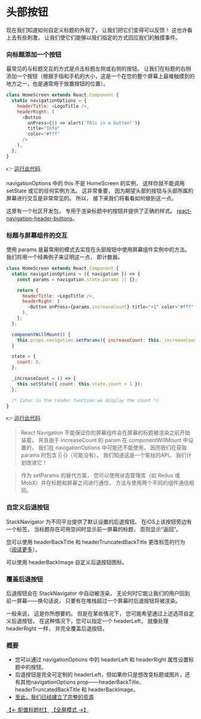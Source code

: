 # 头部按钮

现在我们知道如何自定义标题的外观了，
让我们把它们变得可以反馈！
这也许看上去有些刺激，
让我们使它们能够以我们指定的方式回应我们的触摸事件。

### 向标题添加一个按钮

最常见的与标题交互的方式是点击标题左侧或右侧的按钮。
让我们在标题的右侧添加一个按钮（根据手指和手机的大小，这是一个在您的整个屏幕上最难触摸到的地方之一，也是通常用于放置按钮的位置）。

```js
class HomeScreen extends React.Component {
  static navigationOptions = {
    headerTitle: <LogoTitle />,
    headerRight: (
      <Button
        onPress={() => alert('This is a button!')}
        title="Info"
        color="#fff"
      />
    ),
  };
}
```

👉 [运行此代码](https://snack.expo.io/@react-navigation/simple-header-button)

navigationOptions 中的 this 不是 HomeScreen 的实例，
这样你就不能调用 setState 或它的任何实例方法。
这非常重要，
因为期望头部的按钮与头部所属的屏幕进行交互是非常常见的。
所以，
接下来我们将看看如何做到这一点。

这里有一个社区开发包，
专用于渲染标题中的按钮并提供了正确的样式。
[react-navigation-header-buttons](https://github.com/vonovak/react-navigation-header-buttons)。

### 标题与屏幕组件的交互

使用 params 是最常用的模式去实现在头部按钮中使用屏幕组件实例中的方法。
我们将用一个经典例子来证明这一点，
即计数器。

```js
class HomeScreen extends React.Component {
  static navigationOptions = ({ navigation }) => {
    const params = navigation.state.params || {};

    return {
      headerTitle: <LogoTitle />,
      headerRight: (
        <Button onPress={params.increaseCount} title="+1" color="#fff" />
      ),
    };
  };

  componentWillMount() {
    this.props.navigation.setParams({ increaseCount: this._increaseCount });
  }

  state = {
    count: 0,
  };

  _increaseCount = () => {
    this.setState({ count: this.state.count + 1 });
  };

  /* later in the render function we display the count */
}
```

👉 [运行此代码](https://snack.expo.io/@react-navigation/header-interacting-with-component-instance)

>React Navigation 不能保证你的屏幕组件会在屏幕的标题被渲染之前开始装载，
并且由于 increaseCount 的 param 在 componentWillMount 中设置的，
我们在 navigationOptions 中可能还不能使用，
因而我们在获取 params 时包含 || {}（可能没有）。
我们知道这是一个笨拙的API，
我们计划改进它！

>作为 setParams 的替代方案，
您可以使用状态管理库（如 Redux 或 MobX）并在标题和屏幕之间进行通信，
方法与使用两个不同的组件通信相同。

### 自定义后退按钮

StackNavigator 为不同平台提供了默认设置的后退按钮。
在iOS上该按钮旁边有一个标签，
当标题存在可用空间时显示前一屏幕的标题，
否则显示“返回”。

您可以使用 headerBackTitle 和 headerTruncatedBackTitle 更改标签的行为（[阅读更多](https://reactnavigation.org/docs/stack-navigator.html#headerbacktitle)）。

可以使用 headerBackImage 自定义后退按钮图标。

### 覆盖后退按钮

后退按钮会在 StackNavigator 中自动被渲染，
无论何时它能让我们的用户回到前一屏幕——换句话说，
只要有在堆栈超过一个屏幕时后退按钮将被渲染。

一般来说，
这是你所想要的。
但是在某些情况下，
您可能希望通过上述选项自定义后退按钮，
在这种情况下，您可以指定一个 headerLeft，
就像处理 headerRight 一样，
并完全覆盖后退按钮。

### 概要

* 您可以通过 navigationOptions 中的 headerLeft 和 headerRight 属性设置标题中的按钮。
* 后退按钮是完全可定制的 headerLeft，但如果你只是想改变标题或图片，还有其他navigationOptions prop——headerBackTitle、headerTruncatedBackTitle 和 headerBackImage。
* [至此，我们已经建立了完整的资源](https://snack.expo.io/@react-navigation/header-interacting-with-component-instance)

[【← 配置标题栏】](./headers.md)      [【全屏模式 →】](./modal.md)